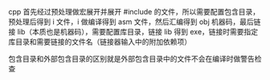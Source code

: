 
cpp 首先经过预处理做宏展开并展开 #include 的文件，所以需要配置包含目录，预处理后得到 i 文件，i 做编译得到 asm 文件，然后汇编得到 obj 机器码，最后链接 lib（本质也是机器码），需要配置库目录，链接 lib 得到 exe，链接时需要指定库目录和需要链接的文件名（链接器输入中的附加依赖项）

包含目录和外部包含目录的区别就是外部包含目录中的文件不会在编译时做警告检查